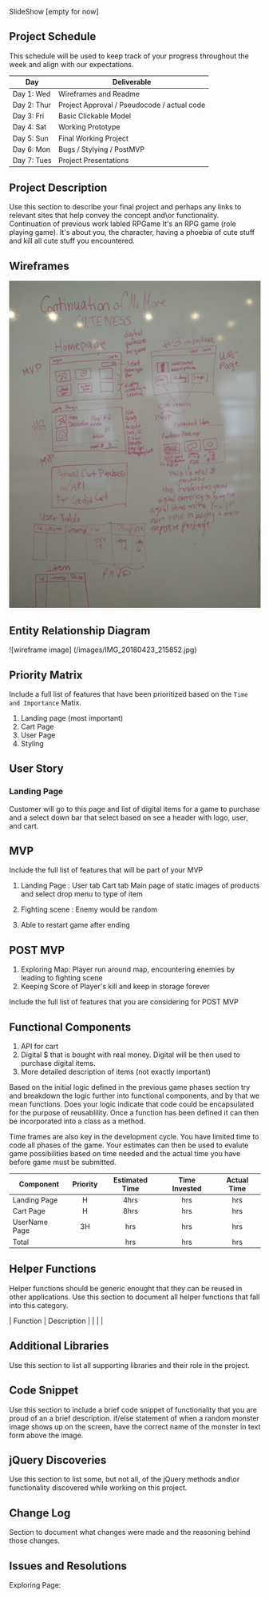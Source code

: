 SlideShow
[empty for now]

## Project Schedule

This schedule will be used to keep track of your progress throughout the week and align with our expectations.  

|  Day | Deliverable | 
|---|---| 
|Day 1: Wed| Wireframes and Readme|
|Day 2: Thur| Project Approval /  Pseudocode / actual code|
|Day 3: Fri| Basic Clickable Model |
|Day 4: Sat| Working Prototype |
|Day 5: Sun| Final Working Project |
|Day 6: Mon| Bugs / Stylying / PostMVP |
|Day 7: Tues| Project Presentations |


## Project Description

Use this section to describe your final project and perhaps any links to relevant sites that help convey the concept and\or functionality.
Continuation of previous work labled RPGame
It's an RPG game (role playing game). It's about you, the character, having a phoebia
of cute stuff and kill all cute stuff you encountered.

## Wireframes

![wireframe image](/images/IMG_20180418_134115.jpg)

## Entity Relationship Diagram
![wireframe image] (/images/IMG_20180423_215852.jpg)

## Priority Matrix

Include a full list of features that have been prioritized based on the `Time and Importance` Matix.  
1. Landing page (most important)
2. Cart Page
3. User Page
4. Styling

## User Story

### Landing Page
Customer will go to this page and list of digital items for a game to purchase and a select down bar that select based on see a header with logo, user, and cart.

### 

## MVP 

Include the full list of features that will be part of your MVP
1. Landing Page :
    User tab
    Cart tab
    Main page of static images of products and select drop menu to type of item

2. Fighting scene : 
    Enemy would be random
3. Able to restart game after ending

## POST MVP
1. Exploring Map:
    Player run around map, encountering enemies by leading to fighting scene
2. Keeping Score of Player's kill and keep in storage forever

Include the full list of features that you are considering for POST MVP
## Functional Components
1. API for cart
2. Digital $ that is bought with real money. Digital will be then used to purchase digital items.
3. More detailed description of items (not exactly important)


Based on the initial logic defined in the previous game phases section try and breakdown the logic further into functional components, and by that we mean functions.  Does your logic indicate that code could be encapsulated for the purpose of reusablility.  Once a function has been defined it can then be incorporated into a class as a method. 


Time frames are also key in the development cycle.  You have limited time to code all phases of the game.  Your estimates can then be used to evalute game possibilities based on time needed and the actual time you have before game must be submitted. 

| Component | Priority | Estimated Time | Time Invested | Actual Time |
| --- | :---: |  :---: | :---: | :---: |
| Landing Page | H | 4hrs| hrs | hrs |
| Cart Page | H | 8hrs| hrs | hrs |
| UserName Page | 3H | hrs| hrs | hrs |
| Total |  | hrs| hrs | hrs |

## Helper Functions
Helper functions should be generic enought that they can be reused in other applications. Use this section to document all helper functions that fall into this category.

| Function | Description | 
|  | |  


## Additional Libraries
 Use this section to list all supporting libraries and their role in the project. 


## Code Snippet

Use this section to include a brief code snippet of functionality that you are proud of an a brief description. 
if/else statement of when a random monster image shows up on the screen, have the correct name of the monster in text form above the image.

## jQuery Discoveries
 Use this section to list some, but not all, of the jQuery methods and\or functionality discovered while working on this project.


## Change Log
 Section to document what changes were made and the reasoning behind those changes.


## Issues and Resolutions
 Exploring Page: 

